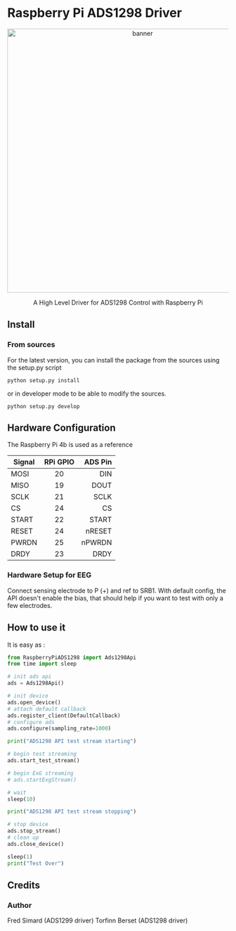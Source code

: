 # Raspberry Pi ADS1298 Driver

<p align="center">
  <img alt="banner" src="/images/banner.jpg/" width="600">
</p>
<p align="center" href="">
  A High Level Driver for ADS1298 Control with Raspberry Pi
</p>

## Install

### From sources

For the latest version, you can install the package from the sources using the setup.py script

```
python setup.py install
```

or in developer mode to be able to modify the sources.

```
python setup.py develop
```

## Hardware Configuration

The Raspberry Pi 4b is used as a reference

| Signal | RPi GPIO | ADS Pin |
|--------|:--------:|--------:|
| MOSI   |    20    |     DIN |
| MISO   |    19    |    DOUT |
| SCLK   |    21    |    SCLK |
| CS     |    24    |      CS |
| START  |    22    |   START |
| RESET  |    24    |  nRESET |
| PWRDN  |    25    |  nPWRDN |
| DRDY   |    23    |    DRDY |

### Hardware Setup for EEG

Connect sensing electrode to P (+) and ref to SRB1. With default config, the API doesn't enable the bias, that should help if you want to test with only a few electrodes.

## How to use it

It is easy as :

```python
from RaspberryPiADS1298 import Ads1298Api
from time import sleep

# init ads api
ads = Ads1298Api()

# init device
ads.open_device()
# attach default callback
ads.register_client(DefaultCallback)
# configure ads
ads.configure(sampling_rate=1000)

print("ADS1298 API test stream starting")

# begin test streaming
ads.start_test_stream()

# begin ExG streaming
# ads.startExgStream()

# wait
sleep(10)

print("ADS1298 API test stream stopping")

# stop device
ads.stop_stream()
# clean up
ads.close_device()

sleep(1)
print("Test Over")

```


## Credits

### Author
Fred Simard (ADS1299 driver)
Torfinn Berset (ADS1298 driver)
